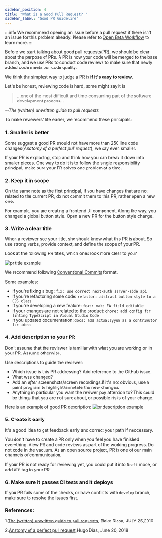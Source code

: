 ```yaml
---
sidebar_position: 4
title: "What is a Good Pull Request? "
sidebar_label: "Good PR Guideline"
---
```


:::info
We recommend opening an issue before a pull request if there isn't an issue for this problem already. Please refer to [Open Beta Workflow](./general-onboarding.md) to learn more.
:::

Before we start talking about good pull requests(PR), we should be clear about the purpose of PRs. A PR is how your code will be merged to the base branch, and we use PRs to conduct code reviews to make sure that newly added code meets our code quality.

We think the simplest way to judge a PR is **if it's easy to review**.

Let's be honest, reviewing code is hard, some might say it is 
> ...one of the most difficult and time-consuming part of the software development process...

*--The (written) unwritten guide to pull requests*

To make reviewers' life easier, we recommend these principals:

### 1. Smaller is better

Some suggest a good PR should not have more than 250 line code changes(*Anatomy of a perfect pull request*), we say even smaller. 

If your PR is exploding, stop and think how you can break it down into smaller pieces. One way to do it is to follow the single responsibility principal, make sure your PR solves one problem at a time. 

### 2. Keep it in scope

On the same note as the first principal, if you have changes that are not related to the current PR, do not commit them to this PR, rather open a new one. 

For example, you are creating a frontend UI component. Along the way, you changed a global button style. Open a new PR for the button style change. 

### 3. Write a clear title

When a reviewer see your title, she should know what this PR is about. So use strong verbs, provide context, and define the scope of your PR.

Look at the following PR titles, which ones look more clear to you?

![pr title example](/img/onboarding/good-pr/pr_title_examples.png)

We recommend following [Conventional Commits](https://www.conventionalcommits.org/en/v1.0.0/) format.

Some examples:
- If you're fixing a bug: `fix: use correct next-auth server-side api`
- If you're refactoring some code: `refactor: abstract button style to a CSS class`
- If you're developing a new feature: `feat: make FA field editable`
- If your changes are not related to the product: `chore: add config for linting TypeScript in Visual Studio Code`
- If you updated documentation: `docs: add actuallyyun as a contributor for ideas `
### 4. Add description to your PR

Don't assume that the reviewer is familiar with what you are working on in your PR. Assume otherwise. 

Use descriptions to guide the reviewer: 
- Which issue is this PR addressing? Add reference to the GitHub issue.
- What was changed? 
- Add an *after* screenshots/screen recordings.If it's not obvious, use a paint program to highlight/annotate the new changes. 
- Anything in particular you want the reviwer pay attention to? This could be things that you are not sure about, or possible risks of your change. 

Here is an example of good PR description:
![pr description example](/img/onboarding/good-pr/pr_description_example.png)


### 5. Create it early

It's a good idea to get feedback early and correct your path if neccessary. 

You don't have to create a PR only when you feel you have finished everything. View PR and code reviews as part of the working progress. Do not code in the vacuum. As an open source project, PR is one of our main channels of communication.

If your PR is not ready for reviewing yet, you could put it into `Draft` mode, or add `WIP` tag to your PR.

### 6. Make sure it passes CI tests and it deploys

If you PR fails some of the checks, or have conflicts with `develop` branch, make sure to resolve the issues first.



### References:

1.[The (written) unwritten guide to pull requests](https://www.atlassian.com/blog/git/written-unwritten-guide-pull-requests), Blake Riosa, JULY 25,2019

2.[Anatomy of a perfect pull request](https://opensource.com/article/18/6/anatomy-perfect-pull-request),Hugo Dias, June 20, 2018